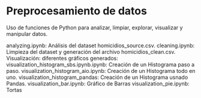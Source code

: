 # Preprocesamiento de datos
Uso de funciones de Python para analizar, limpiar, explorar, visualizar y manipular datos.

analyzing.ipynb: Análisis del dataset homicidios_source.csv.
cleaning.ipynb: Limpieza del dataset y generación del archivo homicidios_clean.csv.
Visualización: diferentes gráficos generados:
visualization_histogram_sbs.ipynb.ipynb: Creación de un Histograma paso a paso.
visualization_histogram_aio.ipynb: Creación de un Histograma todo en uno.
visualization_histogram_pandas: Creación de un Histograma usnado Pandas.
visualization_bar.ipynb: Gráfico de Barras
visualization_pie.ipynb: Tortas
